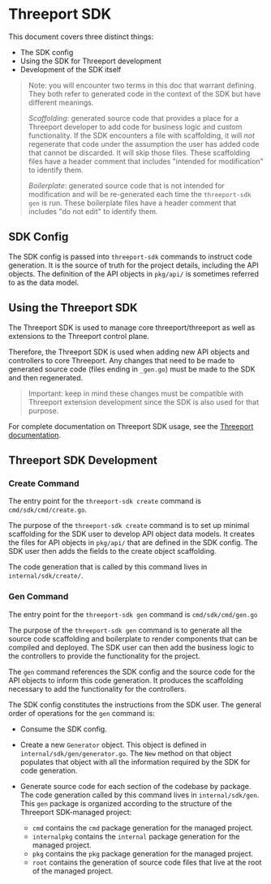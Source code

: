 # Threeport SDK

This document covers three distinct things:

* The SDK config
* Using the SDK for Threeport development
* Development of the SDK itself

> Note: you will encounter two terms in this doc that warrant defining.  They
> both refer to generated code in the context of the SDK but have different
> meanings.
>
> *Scaffolding*: generated source code that provides a place for a Threeport
> developer to add code for business logic and custom functionality.  If the SDK
> encounters a file with scaffolding, it will _not_ regenerate that code under
> the assumption the user has added code that cannot be discarded.  It will skip
> those files.  These scaffolding files have a header comment that includes
> "intended for modification" to identify them.
>
> *Boilerplate*: generated source code that is not intended for modification and
> will be re-generated each time the `threeport-sdk gen` is run.  These
> boilerplate files have a header comment that includes "do not edit" to
> identify them.

## SDK Config

The SDK config is passed into `threeport-sdk` commands to instruct code
generation.  It is the source of truth for the project details, including the
API objects.  The definition of the API objects in `pkg/api/` is sometimes
referred to as the data model.

## Using the Threeport SDK

The Threeport SDK is used to manage core threeport/threeport as well as
extensions to the Threeport control plane.

Therefore, the Threeport SDK is used when adding new API objects and controllers
to core Threeport.  Any changes that need to be made to generated source code
(files ending in `_gen.go`) must be made to the SDK and then regenerated.

> Important: keep in mind these changes must be compatible with Threeport
> extension development since the SDK is also used for that purpose.

For complete documentation on Threeport SDK usage, see the [Threeport
documentation](https://threeport.io/).

## Threeport SDK Development

### Create Command

The entry point for the `threeport-sdk create` command is
`cmd/sdk/cmd/create.go`.

The purpose of the `threeport-sdk create` command is to set up minimal
scaffolding for the SDK user to develop API object data models.  It creates the
files for API objects in `pkg/api/` that are defined in the SDK config.  The SDK
user then adds the fields to the create object scaffolding.

The code generation that is called by this command lives in
`internal/sdk/create/`.

### Gen Command

The entry point for the `threeport-sdk gen` command is `cmd/sdk/cmd/gen.go`

The purpose of the `threeport-sdk gen` command is to generate all the source
code scaffolding and boilerplate to render components that can be compiled and
deployed.  The SDK user can then add the business logic to the controllers to
provide the functionality for the project.

The `gen` command references the SDK config and the source code for the API
objects to inform this code generation.  It produces the scaffolding necessary
to add the functionality for the controllers.

The SDK config constitutes the instructions from the SDK user.  The general
order of operations for the `gen` command is:

* Consume the SDK config.
* Create a new `Generator` object.  This object is defined in
  `internal/sdk/gen/generator.go`.  The `New` method on that object populates
  that object with all the information required by the SDK for code generation.
* Generate source code for each section of the codebase by package.  The code
  generation called by this command lives in `internal/sdk/gen`.  This `gen`
  package is organized according to the structure of the Threeport SDK-managed
  project:

  * `cmd` contains the `cmd` package generation for the managed project.
  * `internalpkg` contains the `internal` package generation for the managed
    project.
  * `pkg` contains the `pkg` package generation for the managed project.
  * `root` contains the generation of source code files that live at the root of
    the managed project.


